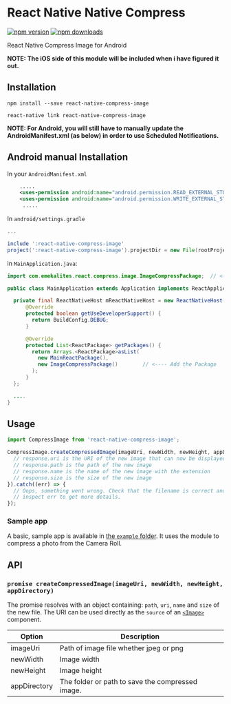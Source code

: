 # React Native Native Compress
[![npm version](https://badge.fury.io/js/react-native-compress-image.svg)](https://badge.fury.io/js/react-native-compress-image)
[![npm downloads](https://img.shields.io/npm/dt/react-native-compress-image.svg)](https://badge.fury.io/js/react-native-compress-image)

React Native Compress Image for Android

**NOTE: The iOS side of this module will be included when i have figured it out.**

## Installation

`npm install --save react-native-compress-image`

`react-native link react-native-compress-image`

**NOTE: For Android, you will still have to manually update the AndroidManifest.xml (as below) in order to use Scheduled Notifications.**

## Android manual Installation

In your `AndroidManifest.xml`
```xml
    .....
    <uses-permission android:name="android.permission.READ_EXTERNAL_STORAGE"/>
    <uses-permission android:name="android.permission.WRITE_EXTERNAL_STORAGE"/>
     .....

```

In `android/settings.gradle`
```gradle
...

include ':react-native-compress-image'
project(':react-native-compress-image').projectDir = new File(rootProject.projectDir, '../node_modules/react-native-compress-image/android')
```

in `MainApplication.java`:

```java
import com.emekalites.react.compress.image.ImageCompressPackage;  // <--- Import Package

public class MainApplication extends Application implements ReactApplication {

  private final ReactNativeHost mReactNativeHost = new ReactNativeHost(this) {
      @Override
      protected boolean getUseDeveloperSupport() {
        return BuildConfig.DEBUG;
      }

      @Override
      protected List<ReactPackage> getPackages() {
      	return Arrays.<ReactPackage>asList(
          new MainReactPackage(),
          new ImageCompressPackage() 		// <---- Add the Package
        );
      }
  };

  ....
}
```

## Usage

```javascript
import CompressImage from 'react-native-compress-image';

CompressImage.createCompressedImage(imageUri, newWidth, newHeight, appDirectory).then((response) => {
  // response.uri is the URI of the new image that can now be displayed, uploaded...
  // response.path is the path of the new image
  // response.name is the name of the new image with the extension
  // response.size is the size of the new image
}).catch((err) => {
  // Oops, something went wrong. Check that the filename is correct and
  // inspect err to get more details.
});
```
### Sample app

A basic, sample app is available in [the `example` folder](https://github.com/bamlab/react-native-compress-image/tree/master/example). It uses the module to compress a photo from the Camera Roll.

## API

### `promise createCompressedImage(imageUri, newWidth, newHeight, appDirectory)`

The promise resolves with an object containing: `path`, `uri`, `name` and `size` of the new file. The URI can be used directly as the `source` of an [`<Image>`](https://facebook.github.io/react-native/docs/image.html) component.

Option | Description
------ | -----------
imageUri | Path of image file whether jpeg or png
newWidth | Image width
newHeight | Image height
appDirectory | The folder or path to save the compressed image.